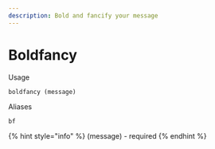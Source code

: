 ```yaml
---
description: Bold and fancify your message
---
```


# Boldfancy

Usage

```
boldfancy (message)
```

Aliases

```
bf
```

{% hint style="info" %}
(message) - required
{% endhint %}
